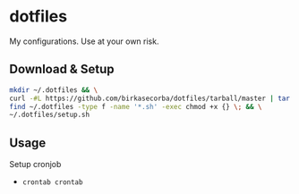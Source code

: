 # dotfiles
My configurations. Use at your own risk.

## Download & Setup
```sh
mkdir ~/.dotfiles && \
curl -#L https://github.com/birkasecorba/dotfiles/tarball/master | tar -xzv --exclude=README.md -C ~/.dotfiles --strip-components=1 && \
find ~/.dotfiles -type f -name '*.sh' -exec chmod +x {} \; && \
~/.dotfiles/setup.sh
```

## Usage
Setup cronjob
- `crontab crontab`
